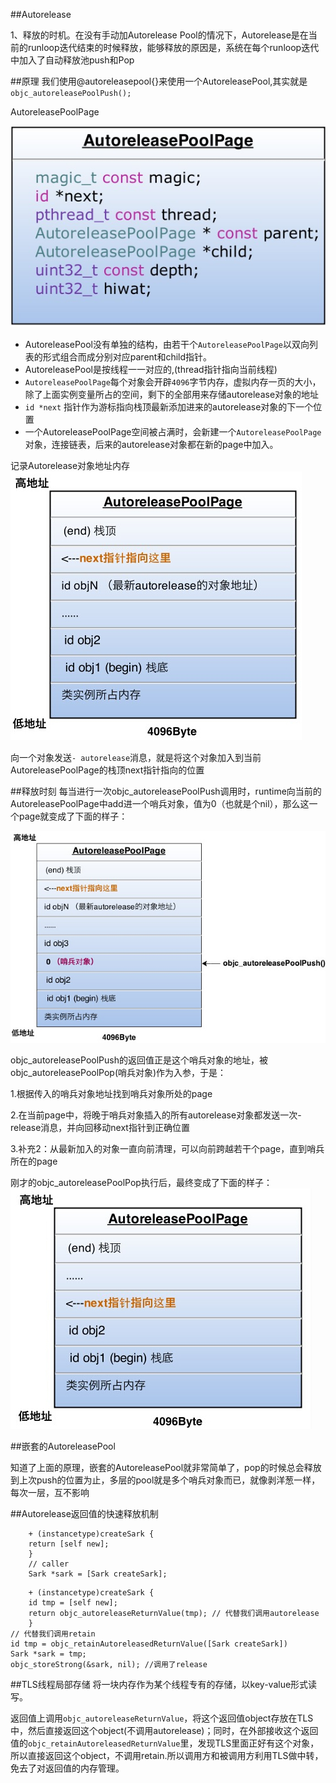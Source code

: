 ##Autorelease

1、释放的时机。在没有手动加Autorelease Pool的情况下，Autorelease是在当前的runloop迭代结束的时候释放，能够释放的原因是，系统在每个runloop迭代中加入了自动释放池push和Pop

##原理
我们使用@autoreleasepool{}来使用一个AutoreleasePool,其实就是`objc_autoreleasePoolPush();`

AutoreleasePoolPage

![autorelease](./autorelease.jpg)

*	AutoreleasePool没有单独的结构，由若干个`AutoreleasePoolPage`以双向列表的形式组合而成分别对应parent和child指针。
*	AutoreleasePool是按线程一一对应的,(thread指针指向当前线程)
*	`AutoreleasePoolPage`每个对象会开辟`4096`字节内存，虚拟内存一页的大小，除了上面实例变量所占的空间，剩下的全部用来存储autorelease对象的地址
*	`id *next` 指针作为游标指向栈顶最新添加进来的autorelease对象的下一个位置
*	一个AutoreleasePoolPage空间被占满时，会新建一个`AutoreleasePoolPage`对象，连接链表，后来的autorelease对象都在新的page中加入。


记录Autorelease对象地址内存
![autorelease](./autorelease1.jpg)

向一个对象发送`- autorelease`消息，就是将这个对象加入到当前AutoreleasePoolPage的栈顶next指针指向的位置

##释放时刻
每当进行一次objc_autoreleasePoolPush调用时，runtime向当前的AutoreleasePoolPage中add进一个哨兵对象，值为0（也就是个nil），那么这一个page就变成了下面的样子：

![autorelease](./autorelease2.jpg)

objc_autoreleasePoolPush的返回值正是这个哨兵对象的地址，被objc_autoreleasePoolPop(哨兵对象)作为入参，于是：

1.根据传入的哨兵对象地址找到哨兵对象所处的page

2.在当前page中，将晚于哨兵对象插入的所有autorelease对象都发送一次- release消息，并向回移动next指针到正确位置

3.补充2：从最新加入的对象一直向前清理，可以向前跨越若干个page，直到哨兵所在的page

刚才的objc_autoreleasePoolPop执行后，最终变成了下面的样子：
![autorelease](./autorelease3.jpg)

##嵌套的AutoreleasePool

知道了上面的原理，嵌套的AutoreleasePool就非常简单了，pop的时候总会释放到上次push的位置为止，多层的pool就是多个哨兵对象而已，就像剥洋葱一样，每次一层，互不影响

##Autorelease返回值的快速释放机制
```
	+ (instancetype)createSark { 
    return [self new];  
	} 
	// caller 
	Sark *sark = [Sark createSark]; 
```

```
	+ (instancetype)createSark { 
    id tmp = [self new]; 
    return objc_autoreleaseReturnValue(tmp); // 代替我们调用autorelease 
	} 
// 代替我们调用retain 
id tmp = objc_retainAutoreleasedReturnValue([Sark createSark]) 
Sark *sark = tmp; 
objc_storeStrong(&sark, nil); //调用了release
```
##TLS线程局部存储
将一块内存作为某个线程专有的存储，以key-value形式读写。

返回值上调用`objc_autoreleaseReturnValue`，将这个返回值object存放在TLS中，然后直接返回这个object(不调用autorelease)；同时，在外部接收这个返回值的`objc_retainAutoreleasedReturnValue`里，发现TLS里面正好有这个对象，所以直接返回这个object，不调用retain.所以调用方和被调用方利用TLS做中转，免去了对返回值的内存管理。

